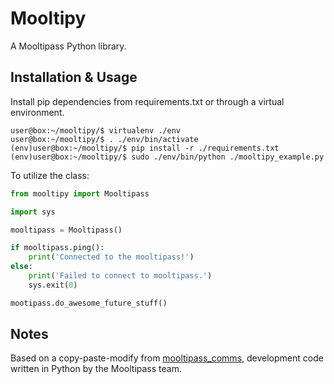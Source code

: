 # Mooltipy
A Mooltipass Python library.

## Installation & Usage
Install pip dependencies from requirements.txt or through a virtual environment.

```
user@box:~/mooltipy/$ virtualenv ./env
user@box:~/mooltipy/$ . ./env/bin/activate
(env)user@box:~/mooltipy/$ pip install -r ./requirements.txt
(env)user@box:~/mooltipy/$ sudo ./env/bin/python ./mooltipy_example.py
```

To utilize the class:
```python
from mooltipy import Mooltipass

import sys

mooltipass = Mooltipass()

if mooltipass.ping():
    print('Connected to the mooltipass!')
else:
    print('Failed to connect to mooltipass.')
    sys.exit(0)

mootipass.do_awesome_future_stuff()

```

## Notes
Based on a copy-paste-modify from [mooltipass_comms](https://github.com/limpkin/mooltipass/tree/master/tools/python_comms), development code written in Python by the Mooltipass team.

